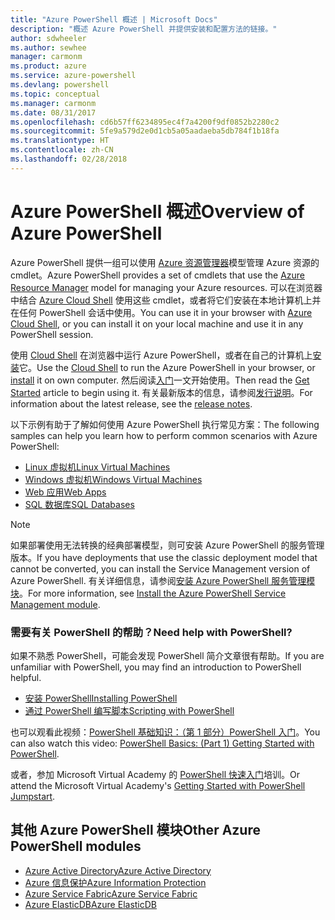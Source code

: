 ```yaml
---
title: "Azure PowerShell 概述 | Microsoft Docs"
description: "概述 Azure PowerShell 并提供安装和配置方法的链接。"
author: sdwheeler
ms.author: sewhee
manager: carmonm
ms.product: azure
ms.service: azure-powershell
ms.devlang: powershell
ms.topic: conceptual
ms.manager: carmonm
ms.date: 08/31/2017
ms.openlocfilehash: cd6b57ff6234895ec4f7a4200f9df0852b2280c2
ms.sourcegitcommit: 5fe9a579d2e0d1cb5a05aadaeba5db784f1b18fa
ms.translationtype: HT
ms.contentlocale: zh-CN
ms.lasthandoff: 02/28/2018
---
```

# <a name="overview-of-azure-powershell"></a><span data-ttu-id="dd198-103">Azure PowerShell 概述</span><span class="sxs-lookup"><span data-stu-id="dd198-103">Overview of Azure PowerShell</span></span>

<span data-ttu-id="dd198-104">Azure PowerShell 提供一组可以使用 [Azure 资源管理器](/azure/azure-resource-manager/resource-group-overview)模型管理 Azure 资源的 cmdlet。</span><span class="sxs-lookup"><span data-stu-id="dd198-104">Azure PowerShell provides a set of cmdlets that use the [Azure Resource Manager](/azure/azure-resource-manager/resource-group-overview) model for managing your Azure resources.</span></span> <span data-ttu-id="dd198-105">可以在浏览器中结合 [Azure Cloud Shell](/azure/cloud-shell/overview) 使用这些 cmdlet，或者将它们安装在本地计算机上并在任何 PowerShell 会话中使用。</span><span class="sxs-lookup"><span data-stu-id="dd198-105">You can use it in your browser with [Azure Cloud Shell](/azure/cloud-shell/overview), or you can install it on your local machine and use it in any PowerShell session.</span></span>

<span data-ttu-id="dd198-106">使用 [Cloud Shell](/azure/cloud-shell/overview) 在浏览器中运行 Azure PowerShell，或者在自己的计算机上[安装](install-azurerm-ps.md)它。</span><span class="sxs-lookup"><span data-stu-id="dd198-106">Use the [Cloud Shell](/azure/cloud-shell/overview) to run the Azure PowerShell in your browser, or [install](install-azurerm-ps.md) it on own computer.</span></span> <span data-ttu-id="dd198-107">然后阅读[入门](get-started-azureps.md)一文开始使用。</span><span class="sxs-lookup"><span data-stu-id="dd198-107">Then read the [Get Started](get-started-azureps.md) article to begin using it.</span></span> <span data-ttu-id="dd198-108">有关最新版本的信息，请参阅[发行说明](release-notes-azureps.md)。</span><span class="sxs-lookup"><span data-stu-id="dd198-108">For information about the latest release, see the [release notes](release-notes-azureps.md).</span></span>

<span data-ttu-id="dd198-109">以下示例有助于了解如何使用 Azure PowerShell 执行常见方案：</span><span class="sxs-lookup"><span data-stu-id="dd198-109">The following samples can help you learn how to perform common scenarios with Azure PowerShell:</span></span>

* [<span data-ttu-id="dd198-110">Linux 虚拟机</span><span class="sxs-lookup"><span data-stu-id="dd198-110">Linux Virtual Machines</span></span>](/azure/virtual-machines/virtual-machines-linux-powershell-samples?toc=/powershell/azure/toc.json)
* [<span data-ttu-id="dd198-111">Windows 虚拟机</span><span class="sxs-lookup"><span data-stu-id="dd198-111">Windows Virtual Machines</span></span>](/azure/virtual-machines/virtual-machines-windows-powershell-samples?toc=/powershell/azure/toc.json)
* [<span data-ttu-id="dd198-112">Web 应用</span><span class="sxs-lookup"><span data-stu-id="dd198-112">Web Apps</span></span>](/azure/app-service-web/app-service-powershell-samples?toc=/powershell/azure/toc.json)
* [<span data-ttu-id="dd198-113">SQL 数据库</span><span class="sxs-lookup"><span data-stu-id="dd198-113">SQL Databases</span></span>](/azure/sql-database/sql-database-powershell-samples?toc=/powershell/azure/toc.json)

> [!NOTE]
> <span data-ttu-id="dd198-114">如果部署使用无法转换的经典部署模型，则可安装 Azure PowerShell 的服务管理版本。</span><span class="sxs-lookup"><span data-stu-id="dd198-114">If you have deployments that use the classic deployment model that cannot be converted, you can install the Service Management version of Azure PowerShell.</span></span> <span data-ttu-id="dd198-115">有关详细信息，请参阅[安装 Azure PowerShell 服务管理模块](/powershell/azure/servicemanagement/install-azure-ps)。</span><span class="sxs-lookup"><span data-stu-id="dd198-115">For more information, see [Install the Azure PowerShell Service Management module](/powershell/azure/servicemanagement/install-azure-ps).</span></span>


### <a name="need-help-with-powershell"></a><span data-ttu-id="dd198-116">需要有关 PowerShell 的帮助？</span><span class="sxs-lookup"><span data-stu-id="dd198-116">Need help with PowerShell?</span></span>

<span data-ttu-id="dd198-117">如果不熟悉 PowerShell，可能会发现 PowerShell 简介文章很有帮助。</span><span class="sxs-lookup"><span data-stu-id="dd198-117">If you are unfamiliar with PowerShell, you may find an introduction to PowerShell helpful.</span></span>

* [<span data-ttu-id="dd198-118">安装 PowerShell</span><span class="sxs-lookup"><span data-stu-id="dd198-118">Installing PowerShell</span></span>](/powershell/scripting/installing-windows-powershell)
* [<span data-ttu-id="dd198-119">通过 PowerShell 编写脚本</span><span class="sxs-lookup"><span data-stu-id="dd198-119">Scripting with PowerShell</span></span>](/powershell/scripting/scripting-with-windows-powershell)

<span data-ttu-id="dd198-120">也可以观看此视频：[PowerShell 基础知识：（第 1 部分）PowerShell 入门](https://channel9.msdn.com/Blogs/Taste-of-Premier/PowerShellBasicsPart1)。</span><span class="sxs-lookup"><span data-stu-id="dd198-120">You can also watch this video: [PowerShell Basics: (Part 1) Getting Started with PowerShell](https://channel9.msdn.com/Blogs/Taste-of-Premier/PowerShellBasicsPart1).</span></span>

<span data-ttu-id="dd198-121">或者，参加 Microsoft Virtual Academy 的 [PowerShell 快速入门](https://mva.microsoft.com/liveevents/powershell-jumpstart)培训。</span><span class="sxs-lookup"><span data-stu-id="dd198-121">Or attend the Microsoft Virtual Academy's [Getting Started with PowerShell Jumpstart](https://mva.microsoft.com/liveevents/powershell-jumpstart).</span></span>

## <a name="other-azure-powershell-modules"></a><span data-ttu-id="dd198-122">其他 Azure PowerShell 模块</span><span class="sxs-lookup"><span data-stu-id="dd198-122">Other Azure PowerShell modules</span></span>

* [<span data-ttu-id="dd198-123">Azure Active Directory</span><span class="sxs-lookup"><span data-stu-id="dd198-123">Azure Active Directory</span></span>](/powershell/azure/active-directory/)
* [<span data-ttu-id="dd198-124">Azure 信息保护</span><span class="sxs-lookup"><span data-stu-id="dd198-124">Azure Information Protection</span></span>](/powershell/azure/aip/)
* [<span data-ttu-id="dd198-125">Azure Service Fabric</span><span class="sxs-lookup"><span data-stu-id="dd198-125">Azure Service Fabric</span></span>](/powershell/azure/service-fabric/)
* [<span data-ttu-id="dd198-126">Azure ElasticDB</span><span class="sxs-lookup"><span data-stu-id="dd198-126">Azure ElasticDB</span></span>](/powershell/azure/elasticdbjobs/)
